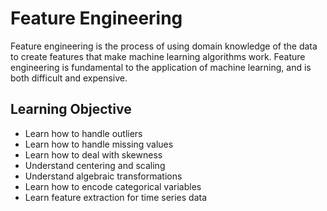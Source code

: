 # Feature Engineering


Feature engineering is the process of using domain knowledge of the data to create features that make machine learning algorithms work. Feature engineering is fundamental to the application of machine learning, and is both difficult and expensive. 


## Learning Objective

  * Learn how to handle outliers
  * Learn how to handle missing values
  * Learn how to deal with skewness
  * Understand centering and scaling
  * Understand algebraic transformations
  * Learn how to encode categorical variables
  * Learn feature extraction for time series data


